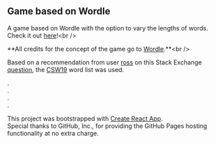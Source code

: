 ## Game based on Wordle

A game based on Wordle with the option to vary the lengths of words. Check it out [here](https://jillbreau.github.io/varied-length-wordle-game/ "https://jillbreau.github.io/varied-length-wordle-game/")!<br />

**All credits for the concept of the game go to [Wordle](https://www.powerlanguage.co.uk/wordle/ "https://www.powerlanguage.co.uk/wordle/").**<br />

Based on a recommendation from user [ross](https://puzzling.stackexchange.com/users/78332/ross "https://puzzling.stackexchange.com/users/78332/ross") on this Stack Exchange [question](https://puzzling.stackexchange.com/questions/114419/what-dictionary-is-wordle-based-on "https://puzzling.stackexchange.com/questions/114419/what-dictionary-is-wordle-based-on"), the [CSW19](https://en.wikipedia.org/wiki/Collins_Scrabble_Words "https://en.wikipedia.org/wiki/Collins_Scrabble_Words") word list was used.<br />


.<br />
.<br />
.<br />
.<br />

This project was bootstrapped with [Create React App](https://github.com/facebook/create-react-app).<br />
Special thanks to GitHub, Inc., for providing the GitHub Pages hosting functionality at no extra charge.